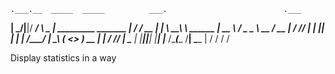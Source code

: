 
    .___.__  _____  _____          ___.                          .___
  __| _/|__|/ ____\/ ____\         \_ |__   _________ _______  __| _/
 / __ | |  \   __\\   __\   ______  | __ \ /  _ \__  \\_  __ \/ __ | 
/ /_/ | |  ||  |   |  |    /_____/  | \_\ (  <_> ) __ \|  | \/ /_/ | 
\____ | |__||__|   |__|             |___  /\____(____  /__|  \____ | 
     \/                                 \/           \/           \/ 

Display statistics in a <ugly> ~~<cool>~~ ~~<nice>~~ ~~<beautiful>~~ way